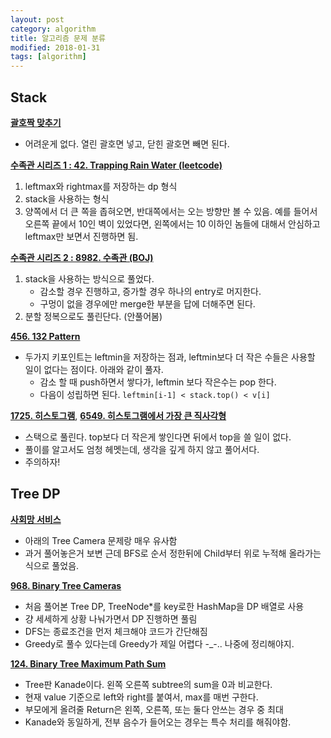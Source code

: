 ```yaml
---
layout: post
category: algorithm
title: 알고리즘 문제 분류
modified: 2018-01-31
tags: [algorithm]
---
```


## Stack

[**괄호짝 맞추기**](https://leetcode.com/problems/valid-parentheses/)

- 어려운게 없다. 열린 괄호면 넣고, 닫힌 괄호면 빼면 된다.

[**수족관 시리즈 1 : 42. Trapping Rain Water (leetcode)**](https://leetcode.com/problems/trapping-rain-water/)

1. leftmax와 rightmax를 저장하는 dp 형식
2. stack을 사용하는 형식
3. 양쪽에서 더 큰 쪽을 좁혀오면, 반대쪽에서는 오는 방향만 볼 수 있음. 예를 들어서 오른쪽 끝에서 10인 벽이 있었다면, 왼쪽에서는 10 이하인 놈들에 대해서 안심하고 leftmax만 보면서 진행하면 됨.

[**수족관 시리즈 2 : 8982. 수족관 (BOJ)**](https://www.acmicpc.net/problem/8982)

1. stack을 사용하는 방식으로 풀었다. 
   - 감소할 경우 진행하고, 증가할 경우 하나의 entry로 머지한다. 
   - 구멍이 없을 경우에만 merge한 부분을 답에 더해주면 된다.
2. 분할 정복으로도 풀린단다. (안풀어봄)

[**456. 132 Pattern**](https://leetcode.com/problems/132-pattern/)

- 두가지 키포인트는 leftmin을 저장하는 점과, leftmin보다 더 작은 수들은 사용할 일이 없다는 점이다. 아래와 같이 풀자.
  - 감소 할 때 push하면서 쌓다가, leftmin 보다 작은수는 pop 한다.
  - 다음이 성립하면 된다. ```leftmin[i-1] < stack.top() < v[i]```
 
[**1725. 히스토그램**](https://www.acmicpc.net/problem/1725), [**6549. 히스토그램에서 가장 큰 직사각형**](https://www.acmicpc.net/problem/6549)

- 스택으로 풀린다. top보다 더 작은게 쌓인다면 뒤에서 top을 쓸 일이 없다.
- 풀이를 알고서도 엄청 헤멧는데, 생각을 깊게 하지 않고 풀어서다.
- 주의하자!

## Tree DP

[**사회망 서비스**](https://www.acmicpc.net/problem/2533)

- 아래의 Tree Camera 문제랑 매우 유사함
- 과거 풀어놓은거 보변 근데 BFS로 순서 정한뒤에 Child부터 위로 누적해 올라가는 식으로 풀었음.

[**968. Binary Tree Cameras**](https://leetcode.com/problems/binary-tree-cameras/)

- 처음 풀어본 Tree DP, TreeNode*를 key로한 HashMap을 DP 배열로 사용
- 걍 세세하게 상황 나눠가면서 DP 진행하면 풀림
- DFS는 종료조건을 먼저 체크해야 코드가 간단해짐
- Greedy로 풀수 있다는데 Greedy가 제일 어렵다 -_-.. 나중에 정리해야지.

[**124. Binary Tree Maximum Path Sum**](https://leetcode.com/problems/binary-tree-maximum-path-sum)

- Tree판 Kanade이다. 왼쪽 오른쪽 subtree의 sum을 0과 비교한다.
- 현재 value 기준으로 left와 right를 붙여서, max를 매번 구한다.
- 부모에게 올려줄 Return은 왼쪽, 오른쪽, 또는 둘다 안쓰는 경우 중 최대
- Kanade와 동일하게, 전부 음수가 들어오는 경우는 특수 처리를 해줘야함.